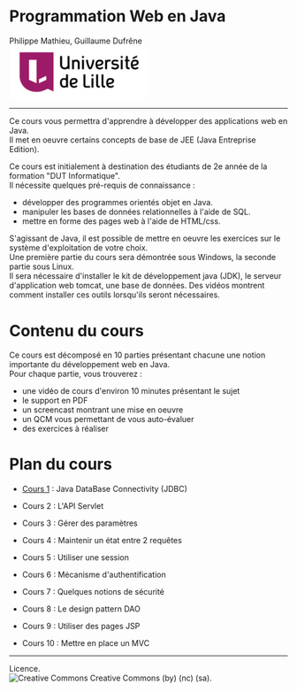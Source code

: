 # Programmation Web en Java

Philippe Mathieu, Guillaume Dufrêne  
<img src="assets/UL-2014.png" width=250px>

---

Ce cours vous permettra d'apprendre à développer des applications web en Java.  
Il met en oeuvre certains concepts de base de JEE (Java Entreprise Edition).

Ce cours est initialement à destination des étudiants de 2e année de la formation "DUT Informatique".  
Il nécessite quelques pré-requis de connaissance :  
- développer des programmes orientés objet en Java.
- manipuler les bases de données relationnelles à l'aide de SQL.
- mettre en forme des pages web à l'aide de HTML/css.

S'agissant de Java, il est possible de mettre en oeuvre les exercices sur le système d'exploitation de votre choix.  
Une première partie du cours sera démontrée sous Windows, la seconde partie sous Linux.  
Il sera nécessaire d'installer le kit de développement java (JDK), le serveur d'application web tomcat, une base de données. Des vidéos montrent comment installer ces outils lorsqu'ils seront nécessaires.


# Contenu du cours

Ce cours est décomposé en 10 parties présentant chacune une notion importante du développement web en Java.  
Pour chaque partie, vous trouverez :
- une vidéo de cours d'environ 10 minutes présentant le sujet
- le support en PDF
- un screencast montrant une mise en oeuvre
- un QCM vous permettant de vous auto-évaluer
- des exercices à réaliser


# Plan du cours

* [Cours 1](cours01) : Java DataBase Connectivity (JDBC)

* Cours 2 : L'API Servlet

* Cours 3 : Gérer des paramètres

* Cours 4 : Maintenir un état entre 2 requêtes

* Cours 5 : Utiliser une session

* Cours 6 : Mécanisme d'authentification

* Cours 7 : Quelques notions de sécurité

* Cours 8 : Le design pattern DAO

* Cours 9 : Utiliser des pages JSP

* Cours 10 : Mettre en place un MVC

---

Licence.  
![Creative Commons](https://licensebuttons.net/l/by-nc-sa/4.0/88x31.png) Creative Commons (by) (nc) (sa).
